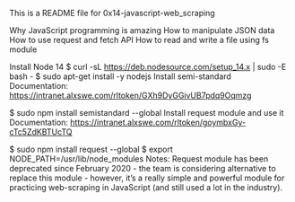 This is a README file for 0x14-javascript-web_scraping

Why JavaScript programming is amazing
How to manipulate JSON data
How to use request and fetch API
How to read and write a file using fs module

Install Node 14
$ curl -sL https://deb.nodesource.com/setup_14.x | sudo -E bash -
$ sudo apt-get install -y nodejs
Install semi-standard
Documentation: https://intranet.alxswe.com/rltoken/GXh9DyGGivUB7pdq9Oqmzg

$ sudo npm install semistandard --global
Install request module and use it
Documentation: https://intranet.alxswe.com/rltoken/goymbxGy-cTc5ZdKBTUcTQ

$ sudo npm install request --global
$ export NODE_PATH=/usr/lib/node_modules
Notes: Request module has been deprecated since February 2020 - the team is considering alternative to replace this module - however, it’s a really simple and powerful module for practicing web-scraping in JavaScript (and still used a lot in the industry).
